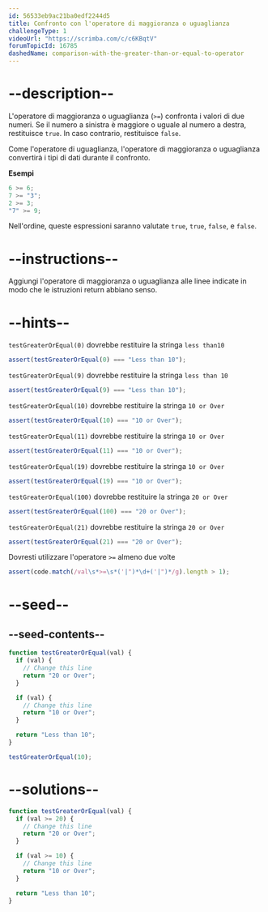 ```yaml
---
id: 56533eb9ac21ba0edf2244d5
title: Confronto con l'operatore di maggioranza o uguaglianza
challengeType: 1
videoUrl: "https://scrimba.com/c/c6KBqtV"
forumTopicId: 16785
dashedName: comparison-with-the-greater-than-or-equal-to-operator
---
```


# --description--

L'operatore di maggioranza o uguaglianza (`>=`) confronta i valori di due numeri. Se il numero a sinistra è maggiore o uguale al numero a destra, restituisce `true`. In caso contrario, restituisce `false`.

Come l'operatore di uguaglianza, l'operatore di maggioranza o uguaglianza convertirà i tipi di dati durante il confronto.

**Esempi**

```js
6 >= 6;
7 >= "3";
2 >= 3;
"7" >= 9;
```

Nell'ordine, queste espressioni saranno valutate `true`, `true`, `false`, e `false`.

# --instructions--

Aggiungi l'operatore di maggioranza o uguaglianza alle linee indicate in modo che le istruzioni return abbiano senso.

# --hints--

`testGreaterOrEqual(0)` dovrebbe restituire la stringa `less than10`

```js
assert(testGreaterOrEqual(0) === "Less than 10");
```

`testGreaterOrEqual(9)` dovrebbe restituire la stringa `less than 10`

```js
assert(testGreaterOrEqual(9) === "Less than 10");
```

`testGreaterOrEqual(10)` dovrebbe restituire la stringa `10 or Over`

```js
assert(testGreaterOrEqual(10) === "10 or Over");
```

`testGreaterOrEqual(11)` dovrebbe restituire la stringa `10 or Over`

```js
assert(testGreaterOrEqual(11) === "10 or Over");
```

`testGreaterOrEqual(19)` dovrebbe restituire la stringa `10 or Over`

```js
assert(testGreaterOrEqual(19) === "10 or Over");
```

`testGreaterOrEqual(100)` dovrebbe restituire la stringa `20 or Over`

```js
assert(testGreaterOrEqual(100) === "20 or Over");
```

`testGreaterOrEqual(21)` dovrebbe restituire la stringa `20 or Over`

```js
assert(testGreaterOrEqual(21) === "20 or Over");
```

Dovresti utilizzare l'operatore `>=` almeno due volte

```js
assert(code.match(/val\s*>=\s*('|")*\d+('|")*/g).length > 1);
```

# --seed--

## --seed-contents--

```js
function testGreaterOrEqual(val) {
  if (val) {
    // Change this line
    return "20 or Over";
  }

  if (val) {
    // Change this line
    return "10 or Over";
  }

  return "Less than 10";
}

testGreaterOrEqual(10);
```

# --solutions--

```js
function testGreaterOrEqual(val) {
  if (val >= 20) {
    // Change this line
    return "20 or Over";
  }

  if (val >= 10) {
    // Change this line
    return "10 or Over";
  }

  return "Less than 10";
}
```
